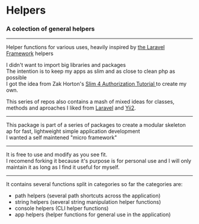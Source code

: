 # Helpers

### A colection of general helpers

---

Helper functions for various uses, heavily inspired by [the Laravel Framework](https://github.com/laravel/framework) helpers

I didn't want to import big libraries and packages<br/>
The intention is to keep my apps as slim and as close to clean php as possible<br/>
I got the idea from Zak Horton's [Slim 4 Authorization Tutorial ](https://github.com/zhorton34/authorize-slim-4) to create my own.<br/>

This series of repos also contains a mash of mixed ideas for classes, methods and aproaches I liked from [Laravel](https://github.com/laravel) and [Yii2](https://github.com/yiisoft).<br/>

---

This package is part of a series of packages to create a modular skeleton ap for fast, lightweight simple application development<br/>
I wanted a self maintened "micro framework"<br/>

---

It is free to use and modify as you see fit.<br/>
I recomend forking it because it's purpose is for personal use and I will only maintain it as long as I find it useful for myself.

---

It contains several functions split in categories
so far the categories are:

-   path helpers (several path shortcuts across the application)
-   string helpers (several string manipulation helper functions)
-   console helpers (CLI helper functions)
-   app helpers (helper functions for general use in the application)
